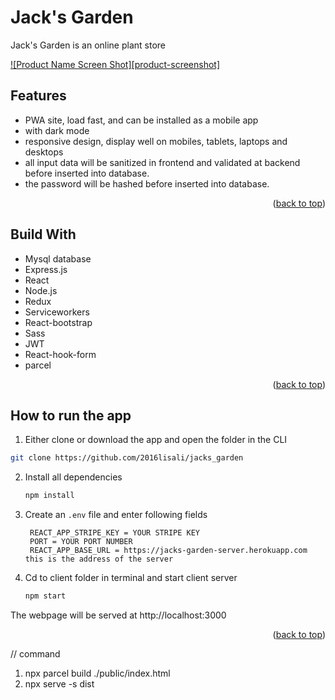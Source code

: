 # Jack's Garden

Jack's Garden is an online plant store

[![Product Name Screen Shot][product-screenshot]](https://github.com/2016lisali/lisali/blob/main/public/assets/lisas_portfolio.png)

## Features

- PWA site, load fast, and can be installed as a mobile app
- with dark mode
- responsive design, display well on mobiles, tablets, laptops and desktops
- all input data will be sanitized in frontend and validated at backend before inserted into database.
- the password will be hashed before inserted into database.

<p align="right">(<a href="#top">back to top</a>)</p>

## Build With

- Mysql database
- Express.js
- React
- Node.js
- Redux
- Serviceworkers
- React-bootstrap
- Sass
- JWT
- React-hook-form
- parcel

<p align="right">(<a href="#top">back to top</a>)</p>

## How to run the app

1. Either clone or download the app and open the folder in the CLI

```sh
git clone https://github.com/2016lisali/jacks_garden
```

2. Install all dependencies
   ```sh
   npm install
   ```
3. Create an `.env` file and enter following fields
   ```env
    REACT_APP_STRIPE_KEY = YOUR STRIPE KEY
    PORT = YOUR PORT NUMBER
    REACT_APP_BASE_URL = https://jacks-garden-server.herokuapp.com this is the address of the server
   ```
4. Cd to client folder in terminal and start client server
   ```sh
   npm start
   ```

The webpage will be served at http://localhost:3000

<p align="right">(<a href="#top">back to top</a>)</p>

// command

1. npx parcel build ./public/index.html
2. npx serve -s dist
